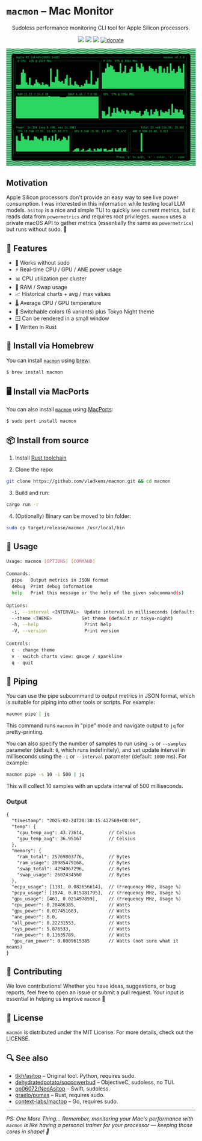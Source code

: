 # `macmon` – Mac Monitor

<div align="center">

Sudoless performance monitoring CLI tool for Apple Silicon processors.

[<img src="https://badges.ws/github/assets-dl/vladkens/macmon" />](https://github.com/vladkens/macmon/releases)
[<img src="https://badges.ws/github/release/vladkens/macmon" />](https://github.com/vladkens/macmon/releases)
[<img src="https://badges.ws/github/license/vladkens/macmon" />](https://github.com/vladkens/macmon/blob/main/LICENSE)
[<img src="https://badges.ws/badge/-/buy%20me%20a%20coffee/ff813f?icon=buymeacoffee&label" alt="donate" />](https://buymeacoffee.com/vladkens)

</div>

<div align="center">
  <img src="https://github.com/vladkens/macmon/blob/assets/macmon.png?raw=true" alt="preview" />
</div>

## Motivation

Apple Silicon processors don't provide an easy way to see live power consumption. I was interested in this information while testing local LLM models. `asitop` is a nice and simple TUI to quickly see current metrics, but it reads data from `powermetrics` and requires root privileges. `macmon` uses a private macOS API to gather metrics (essentially the same as `powermetrics`) but runs without sudo. 🎉

## 🌟 Features

- 🚫 Works without sudo
- ⚡ Real-time CPU / GPU / ANE power usage
- 📊 CPU utilization per cluster
- 💾 RAM / Swap usage
- 📈 Historical charts + avg / max values
- 🌡️ Average CPU / GPU temperature
- 🎨 Switchable colors (6 variants) plus Tokyo Night theme
- 🪟 Can be rendered in a small window
- 🦀 Written in Rust

## 🍺 Install via Homebrew

You can install [`macmon`](https://formulae.brew.sh/formula/macmon) using [brew](https://brew.sh/):

```sh
$ brew install macmon
```

## 🖥️ Install via MacPorts

You can also install [`macmon`](https://ports.macports.org/port/macmon/) using [MacPorts](https://macports.org/):

```sh
$ sudo port install macmon
```

## 📦 Install from source

1. Install [Rust toolchain](https://www.rust-lang.org/tools/install)

2. Clone the repo:

```sh
git clone https://github.com/vladkens/macmon.git && cd macmon
```

3. Build and run:

```sh
cargo run -r
```

4. (Optionally) Binary can be moved to bin folder:

```sh
sudo cp target/release/macmon /usr/local/bin
```

## 🚀 Usage

```sh
Usage: macmon [OPTIONS] [COMMAND]

Commands:
  pipe   Output metrics in JSON format
  debug  Print debug information
  help   Print this message or the help of the given subcommand(s)

Options:
  -i, --interval <INTERVAL>  Update interval in milliseconds [default: 1000]
  --theme <THEME>           Set theme (default or tokyo-night)
  -h, --help                 Print help
  -V, --version              Print version

Controls:
  c - change theme
  v - switch charts view: gauge / sparkline
  q - quit
```

## 🚰 Piping

You can use the pipe subcommand to output metrics in JSON format, which is suitable for piping into other tools or scripts. For example:

```sh
macmon pipe | jq
```

This command runs `macmon` in "pipe" mode and navigate output to `jq` for pretty-printing.

You can also specify the number of samples to run using `-s` or `--samples` parameter (default: `0`, which runs indefinitely), and set update interval in milliseconds using the `-i` or `--interval` parameter (default: `1000` ms). For example:

```sh
macmon pipe -s 10 -i 500 | jq
```

This will collect 10 samples with an update interval of 500 milliseconds.

### Output

```jsonc
{
  "timestamp": "2025-02-24T20:38:15.427569+00:00",
  "temp": {
    "cpu_temp_avg": 43.73614,         // Celsius
    "gpu_temp_avg": 36.95167          // Celsius
  },
  "memory": {
    "ram_total": 25769803776,         // Bytes
    "ram_usage": 20985479168,         // Bytes
    "swap_total": 4294967296,         // Bytes
    "swap_usage": 2602434560          // Bytes
  },
  "ecpu_usage": [1181, 0.082656614],  // (Frequency MHz, Usage %)
  "pcpu_usage": [1974, 0.015181795],  // (Frequency MHz, Usage %)
  "gpu_usage": [461, 0.021497859],    // (Frequency MHz, Usage %)
  "cpu_power": 0.20486385,            // Watts
  "gpu_power": 0.017451683,           // Watts
  "ane_power": 0.0,                   // Watts
  "all_power": 0.22231553,            // Watts
  "sys_power": 5.876533,              // Watts
  "ram_power": 0.11635789,            // Watts
  "gpu_ram_power": 0.0009615385       // Watts (not sure what it means)
}
```

## 🤝 Contributing
We love contributions! Whether you have ideas, suggestions, or bug reports, feel free to open an issue or submit a pull request. Your input is essential in helping us improve `macmon` 💪

## 📝 License
`macmon` is distributed under the MIT License. For more details, check out the LICENSE.

## 🔍 See also
- [tlkh/asitop](https://github.com/tlkh/asitop) – Original tool. Python, requires sudo.
- [dehydratedpotato/socpowerbud](https://github.com/dehydratedpotato/socpowerbud) – ObjectiveC, sudoless, no TUI.
- [op06072/NeoAsitop](https://github.com/op06072/NeoAsitop) – Swift, sudoless.
- [graelo/pumas](https://github.com/graelo/pumas) – Rust, requires sudo.
- [context-labs/mactop](https://github.com/context-labs/mactop) – Go, requires sudo.

---

*PS: One More Thing... Remember, monitoring your Mac's performance with `macmon` is like having a personal trainer for your processor — keeping those cores in shape! 💪*
